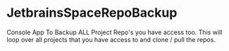 # JetbrainsSpaceRepoBackup
Console App To Backup ALL Project Repo's you have access too.  This will loop over all projects that you have access to and clone / pull the repos.

